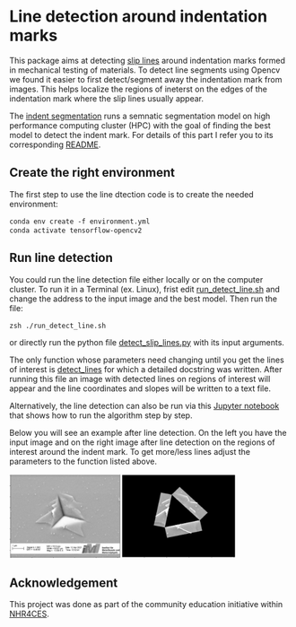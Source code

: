 # Line detection around indentation marks
This package aims at detecting [slip lines](https://en.wikipedia.org/wiki/Slip_bands_in_metals) around indentation marks formed in mechanical testing of materials. To detect line segments using Opencv we found it easier to first detect/segment away the indentation mark from images. This helps localize the regions of ineterst on the edges of the indentation mark where the slip lines usually appear.

The [indent segmentation](https://github.com/oekosheri/line_detection_around_indent_marks/tree/main/indent_segmentation) runs a semnatic segmentation model on high performance computing cluster (HPC) with the goal of finding the best model to detect the indent mark. For details of this part I refer you to its corresponding [README](https://github.com/oekosheri/line_detection_around_indent_marks/tree/main/indent_segmentation/README.md).


## Create the right environment
The first step to use the line dtection code is to create the needed environment:
```
conda env create -f environment.yml
conda activate tensorflow-opencv2
```
## Run line detection
You could run the line detection file either locally or on the computer cluster.
To run it in a Terminal (ex. Linux), frist edit [run_detect_line.sh](./run_detect_line.sh) and change the address to the input image and the best model. Then run the file:
```
zsh ./run_detect_line.sh
```
or directly run the python file [detect_slip_lines.py](detect_slip_lines.py) with its input arguments.

The only function whose parameters need changing until you get the lines of interest is [detect_lines](https://github.com/oekosheri/line_detection_around_indent_marks/blob/904bec8f5b3efc277bf20d005a0350e0ee77f460/detect_slip_lines.py#L127-L214) for which a detailed docstring was written.
After running this file an image with detected lines on regions of interest will appear and the line coordinates and slopes will be written to a text file.

Alternatively, the line detection can also be run via this [Jupyter notebook](post_processing.ipynb) that shows how to run the algorithm step by step.

Below you will see an example after line detection. On the left you have the input image and on the right image after line detection on the regions of interest around the indent mark. To get more/less lines adjust the parameters to the function listed above.

<img src="./image.png" width="80%" height="80%">


## Acknowledgement
This project was done as part of the community education initiative within [NHR4CES](https://www.nhr4ces.de/).












